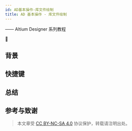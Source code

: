 ```yaml
---
id: AD基本操作-库文件绘制
title: AD 基本操作 - 库文件绘制
---
```


—— Altium Designer 系列教程

🚧

## 背景

## 快捷键

## 总结

## 参考与致谢



> 本文章受 [CC BY-NC-SA 4.0](https://creativecommons.org/licenses/by/4.0/deed.zh) 协议保护，转载请注明出处。

